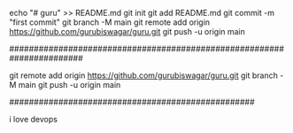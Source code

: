 echo "# guru" >> README.md
git init
git add README.md
git commit -m "first commit"
git branch -M main
git remote add origin https://github.com/gurubiswagar/guru.git
git push -u origin main

#######################################################################

git remote add origin https://github.com/gurubiswagar/guru.git
git branch -M main
git push -u origin main



##################################################

i love devops
